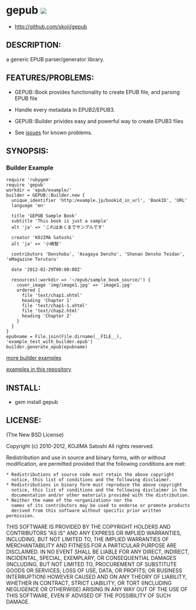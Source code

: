 # gepub [<img src="https://secure.travis-ci.org/skoji/gepub.png" />](http://travis-ci.org/skoji/gepub)

* http://github.com/skoji/gepub

## DESCRIPTION:

a generic EPUB parser/generator library.

## FEATURES/PROBLEMS:

* GEPUB::Book provides functionality to create EPUB file, and parsing EPUB file
* Handle every metadata in EPUB2/EPUB3.
* GEPUB::Builder privides easy and powerful way to create EPUB3 files

* See [issues](https://github.com/skoji/gepub/issues/) for known problems.

## SYNOPSIS:

### Builder Example

    require 'rubygem'
    require 'gepub'
    workdir = 'epub/example/'
    builder = GEPUB::Builder.new {
      unique_identifier 'http:/example.jp/bookid_in_url', 'BookID', 'URL'
      language 'en'

      title 'GEPUB Sample Book'
      subtitle 'This book is just a sample'
      alt 'ja' => 'これはあくまでサンプルです'

      creator 'KOJIMA Satoshi'
      alt 'ja' => '小嶋智'

      contributors 'Denshobu', 'Asagaya Densho', 'Shonan Densho Teidan', 'eMagazine Torutaru'

      date '2012-02-29T00:00:00Z'

      resources(:workdir => '~/epub/sample_book_source/') {
        cover_image 'img/image1.jpg' => 'image1.jpg'
        ordered {
          file 'text/chap1.xhtml'
          heading 'Chapter 1'
          file 'text/chap1-1.xhtml'
          file 'text/chap2.html'
          heading 'Chapter 2'
        }
      }
    }
    epubname = File.join(File.dirname(__FILE__), 'example_test_with_builder.epub')
    builder.generate_epub(epubname)

[more builder examples](https://gist.github.com/1878995)
 
[examples in this repository](https://github.com/skoji/gepub/tree/master/examples/) 

## INSTALL:

* gem install gepub

## LICENSE:

(The New BSD License)

Copyright (c) 2010-2012, KOJIMA Satoshi
All rights reserved.

Redistribution and use in source and binary forms, with or without
modification, are permitted provided that the following conditions are met:

    * Redistributions of source code must retain the above copyright
      notice, this list of conditions and the following disclaimer.
    * Redistributions in binary form must reproduce the above copyright
      notice, this list of conditions and the following disclaimer in the
      documentation and/or other materials provided with the distribution.
    * Neither the name of the <organization> nor the
      names of its contributors may be used to endorse or promote products
      derived from this software without specific prior written permission.

THIS SOFTWARE IS PROVIDED BY THE COPYRIGHT HOLDERS AND CONTRIBUTORS "AS IS" AND
ANY EXPRESS OR IMPLIED WARRANTIES, INCLUDING, BUT NOT LIMITED TO, THE IMPLIED
WARRANTIES OF MERCHANTABILITY AND FITNESS FOR A PARTICULAR PURPOSE ARE
DISCLAIMED. IN NO EVENT SHALL <COPYRIGHT HOLDER> BE LIABLE FOR ANY
DIRECT, INDIRECT, INCIDENTAL, SPECIAL, EXEMPLARY, OR CONSEQUENTIAL DAMAGES
(INCLUDING, BUT NOT LIMITED TO, PROCUREMENT OF SUBSTITUTE GOODS OR SERVICES;
LOSS OF USE, DATA, OR PROFITS; OR BUSINESS INTERRUPTION) HOWEVER CAUSED AND
ON ANY THEORY OF LIABILITY, WHETHER IN CONTRACT, STRICT LIABILITY, OR TORT
(INCLUDING NEGLIGENCE OR OTHERWISE) ARISING IN ANY WAY OUT OF THE USE OF THIS
SOFTWARE, EVEN IF ADVISED OF THE POSSIBILITY OF SUCH DAMAGE.
